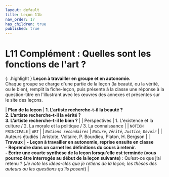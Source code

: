 ```yaml
---
layout: default
title: Leçon 11b
nav_order: 17
has_children: true
published: true
---
```


# L11 Complément : Quelles sont les fonctions de l'art ?

{: .highlight }
**Leçon à travailler en groupe et en autonomie.**  
Chaque groupe se charge d'une partie de la leçon (la beauté, ou la vérité, ou le bien), remplit la fiche-leçon, puis présente à la classe une réponse à la question-titre en l'illustrant avec les œuvres des annexes et présentes sur le site des leçons.

| **Plan de la leçon**    | **1. L’artiste recherche-t-il la beauté ?<br>2. L’artiste recherche-t-il la vérité ?<br>3. L’artiste recherche-t-il le bien ?**       |
| Perspectives            | 1. L'existence et la culture / 2. La morale et la politique / 3. La connaissance        |
| `NOTION PRINCIPALE`   | `ART`            |
| *`Notions secondaires`* | *`Nature`, `Vérité`, `Justice`, `Devoir`*          |
| Auteurs étudiés         | Aristote, Voltaire, P. Bourdieu, Platon, H. Bergson         |
| **Travaux**             | **- Leçon à travailler en autonomie, reprise ensuite en classe**<br>**- Reprendre dans un carnet les définitions du cours à retenir**. <br>**- Écrire une courte synthèse de la leçon lorsqu'elle est terminée (vous pourrez être interrogés au début de la leçon suivante)** : Qu’est-ce que j’ai retenu ? (*Je note les idées-clés que je retiens de la leçon, les thèses des auteurs ou les questions qu’ils posent*) |




